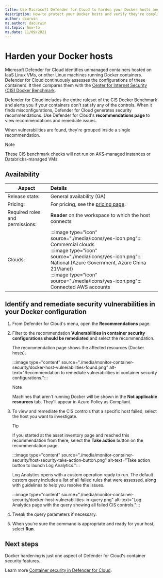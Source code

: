 ```yaml
---
title: Use Microsoft Defender for Cloud to harden your Docker hosts and protect the containers
description: How-to protect your Docker hosts and verify they're compliant with the CIS Docker benchmark
author: dcurwin
ms.author: dacurwin
ms.topic: how-to
ms.date: 11/09/2021
---
```

# Harden your Docker hosts

Microsoft Defender for Cloud identifies unmanaged containers hosted on IaaS Linux VMs, or other Linux machines running Docker containers. Defender for Cloud continuously assesses the configurations of these containers. It then compares them with the [Center for Internet Security (CIS) Docker Benchmark](https://www.cisecurity.org/benchmark/docker/).

Defender for Cloud includes the entire ruleset of the CIS Docker Benchmark and alerts you if your containers don't satisfy any of the controls. When it finds misconfigurations, Defender for Cloud generates security recommendations. Use Defender for Cloud's **recommendations page** to view recommendations and remediate issues.

When vulnerabilities are found, they're grouped inside a single recommendation.

>[!NOTE]
> These CIS benchmark checks will not run on AKS-managed instances or Databricks-managed VMs.

## Availability

|Aspect|Details|
|----|:----|
|Release state:|General availability (GA)|
|Pricing:|For pricing, see the [pricing page](https://azure.microsoft.com/pricing/details/defender-for-cloud/).|
|Required roles and permissions:|**Reader** on the workspace to which the host connects|
|Clouds:|:::image type="icon" source="./media/icons/yes-icon.png"::: Commercial clouds<br>:::image type="icon" source="./media/icons/yes-icon.png"::: National (Azure Government, Azure China 21Vianet)<br>:::image type="icon" source="./media/icons/yes-icon.png"::: Connected AWS accounts|


## Identify and remediate security vulnerabilities in your Docker configuration

1. From Defender for Cloud's menu, open the **Recommendations** page.

1. Filter to the recommendation **Vulnerabilities in container security configurations should be remediated** and select the recommendation.

    The recommendation page shows the affected resources (Docker hosts). 

    :::image type="content" source="./media/monitor-container-security/docker-host-vulnerabilities-found.png" alt-text="Recommendation to remediate vulnerabilities in container security configurations.":::

    > [!NOTE]
    > Machines that aren't running Docker will be shown in the **Not applicable resources** tab. They'll appear in Azure Policy as Compliant. 

1. To view and remediate the CIS controls that a specific host failed, select the host you want to investigate. 

    > [!TIP]
    > If you started at the asset inventory page and reached this recommendation from there, select the **Take action** button on the recommendation page.
    >
    > :::image type="content" source="./media/monitor-container-security/host-security-take-action-button.png" alt-text="Take action button to launch Log Analytics.":::

    Log Analytics opens with a custom operation ready to run. The default custom query includes a list of all failed rules that were assessed, along with guidelines to help you resolve the issues.

    :::image type="content" source="./media/monitor-container-security/docker-host-vulnerabilities-in-query.png" alt-text="Log Analytics page with the query showing all failed CIS controls.":::

1. Tweak the query parameters if necessary.

1. When you're sure the command is appropriate and ready for your host, select **Run**.


## Next steps

Docker hardening is just one aspect of Defender for Cloud's container security features. 

Learn more [Container security in Defender for Cloud](defender-for-containers-introduction.md).
